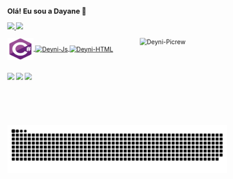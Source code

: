 ### Olá! Eu sou a Dayane :hugs:

<div>
  <a href="https://github.com/Deyni">
  <img height="180em" src="https://github-readme-stats.vercel.app/api?username=Deyni&show_icons=true&theme=tokyonight&include_all_commits=true&count_private=true"/>
  <img height="180em" src="https://github-readme-stats.vercel.app/api/top-langs/?username=Deyni&layout=compact&langs_count=7&theme=tokyonight"/>
</div>
<div style="display: inline_block"><br>  
  <img align="center" alt="Deyni-Python" height="50" width="60" src="https://raw.githubusercontent.com/devicons/devicon/master/icons/csharp/csharp-original.svg">  
  <img align="center" alt="Deyni-Js" height="50" width="60" src="https://cdn.jsdelivr.net/gh/devicons/devicon/icons/dot-net/dot-net-plain.svg">
  <img align="center" alt="Deyni-HTML" height="50" width="60" src="https://cdn.jsdelivr.net/gh/devicons/devicon/icons/postgresql/postgresql-original-wordmark.svg">
  <img align="right" alt="Deyni-Picrew" height="200" width="200" src="https://i.pinimg.com/564x/4d/b7/89/4db78918ede21d3bd8ea9e6c20720ac1.jpg">
</div>
  
  ##
  
 <a href="https://discord.gg/h8CkjvT4" target="_blank"><img src="https://img.shields.io/badge/Discord-7289DA?style=for-the-badge&logo=discord&logoColor=white" target="_blank"></a> 
  <a href = "mailto:deynicam@gmail.com"><img src="https://img.shields.io/badge/-Gmail-%23333?style=for-the-badge&logo=gmail&logoColor=red" target="_blank"></a>
  <a href="https://www.linkedin.com/in/dayane-camila-de-freitas-581399192/" target="_blank"><img src="https://img.shields.io/badge/-LinkedIn-%230077B5?style=for-the-badge&logo=linkedin&logoColor=white" target="_blank"></a> 
  
  ##
![Snake animation](https://github.com/deyni/deyni/blob/output/github-contribution-grid-snake.svg)
 
</div>

